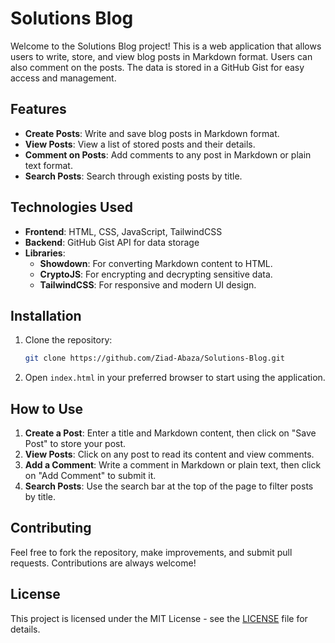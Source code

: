 # Solutions Blog

Welcome to the Solutions Blog project! This is a web application that allows users to write, store, and view blog posts in Markdown format. Users can also comment on the posts. The data is stored in a GitHub Gist for easy access and management.

## Features
- **Create Posts**: Write and save blog posts in Markdown format.
- **View Posts**: View a list of stored posts and their details.
- **Comment on Posts**: Add comments to any post in Markdown or plain text format.
- **Search Posts**: Search through existing posts by title.

## Technologies Used
- **Frontend**: HTML, CSS, JavaScript, TailwindCSS
- **Backend**: GitHub Gist API for data storage
- **Libraries**:
  - **Showdown**: For converting Markdown content to HTML.
  - **CryptoJS**: For encrypting and decrypting sensitive data.
  - **TailwindCSS**: For responsive and modern UI design.

## Installation

1. Clone the repository:
    ```bash
    git clone https://github.com/Ziad-Abaza/Solutions-Blog.git
    ```

2. Open `index.html` in your preferred browser to start using the application.

## How to Use

1. **Create a Post**: Enter a title and Markdown content, then click on "Save Post" to store your post.
2. **View Posts**: Click on any post to read its content and view comments.
3. **Add a Comment**: Write a comment in Markdown or plain text, then click on "Add Comment" to submit it.
4. **Search Posts**: Use the search bar at the top of the page to filter posts by title.

## Contributing

Feel free to fork the repository, make improvements, and submit pull requests. Contributions are always welcome!

## License

This project is licensed under the MIT License - see the [LICENSE](LICENSE) file for details.
